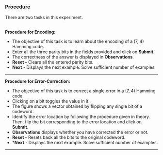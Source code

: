 ### Procedure

There are two tasks in this experiment.
<br>
<br>

**Procedure for Encoding:**
*   The objective of this task is to learn about the encoding of a (7, 4) Hamming code.
*   Enter all the three parity bits in the fields provided and click on **Submit**.
*   The correctness of the answer is displayed in **Observations**.
*   **Reset -** Clears all the entered parity bits.
*   **Next** - Displays the next example. Solve sufficient number of examples.
---
**Procedure for Error-Correction:**
*   The objective of this task is to correct a single error in a (7, 4) Hamming code.
*   Clicking on a bit toggles the value in it.
*   The figure shows a vector obtained by flipping any single bit of a codeword.
*   Identify the error location by following the procedure given in theory. Then, flip the bit corresponding to the error location and click on **Submit**.
*   **Observations** displays whether you have corrected the error or not.
*   **Reset -** Resets back all the bits to the original codeword.
*   ***Next** - Displays the next example. Solve sufficient number of examples.
---
